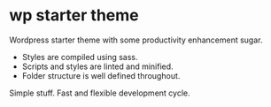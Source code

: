 # wp starter theme

Wordpress starter theme with some productivity enhancement sugar.

- Styles are compiled using sass.
- Scripts and styles are linted and minified.
- Folder structure is well defined throughout.

Simple stuff. Fast and flexible development cycle.
